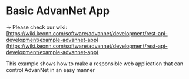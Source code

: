 # Basic AdvanNet App

&#8658; Please check our wiki: [https://wiki.keonn.com/software/advannet/development/rest-api-development/example-advannet-app](https://wiki.keonn.com/software/advannet/development/rest-api-development/example-advannet-app)

This example shows how to make a responsible web application that can control AdvanNet in an easy manner
